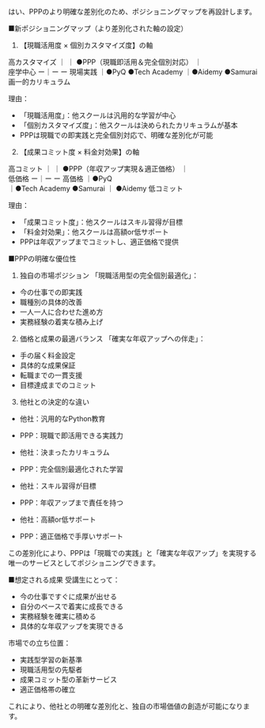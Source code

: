 はい、PPPのより明確な差別化のため、ポジショニングマップを再設計します。

■新ポジショニングマップ（より差別化された軸の設定）

1. 【現職活用度 × 個別カスタマイズ度】の軸

高カスタマイズ
    ｜
    ｜    ●PPP（現職即活用＆完全個別対応）
    ｜     
座学中心 ー｜ー     ー 現場実践
    ｜●PyQ  ●Tech Academy
    ｜●Aidemy  ●Samurai
画一的カリキュラム

理由：
- 「現職活用度」：他スクールは汎用的な学習が中心
- 「個別カスタマイズ度」：他スクールは決められたカリキュラムが基本
- PPPは現職での即実践と完全個別対応で、明確な差別化が可能

2. 【成果コミット度 × 料金対効果】の軸

高コミット
    ｜
    ｜    ●PPP（年収アップ実現＆適正価格）
    ｜     
低価格 ー｜ー     ー 高価格
    ｜●PyQ   
    ｜●Tech Academy ●Samurai
    ｜  ●Aidemy
低コミット

理由：
- 「成果コミット度」：他スクールはスキル習得が目標
- 「料金対効果」：他スクールは高額or低サポート
- PPPは年収アップまでコミットし、適正価格で提供

■PPPの明確な優位性

1. 独自の市場ポジション
「現職活用型の完全個別最適化」：
- 今の仕事での即実践
- 職種別の具体的改善
- 一人一人に合わせた進め方
- 実務経験の着実な積み上げ

2. 価格と成果の最適バランス
「確実な年収アップへの伴走」：
- 手の届く料金設定
- 具体的な成果保証
- 転職までの一貫支援
- 目標達成までのコミット

3. 他社との決定的な違い
- 他社：汎用的なPython教育
- PPP：現職で即活用できる実践力

- 他社：決まったカリキュラム
- PPP：完全個別最適化された学習

- 他社：スキル習得が目標
- PPP：年収アップまで責任を持つ

- 他社：高額or低サポート
- PPP：適正価格で手厚いサポート

この差別化により、PPPは「現職での実践」と「確実な年収アップ」を実現する唯一のサービスとしてポジショニングできます。

■想定される成果
受講生にとって：
- 今の仕事ですぐに成果が出せる
- 自分のペースで着実に成長できる
- 実務経験を確実に積める
- 具体的な年収アップを実現できる

市場での立ち位置：
- 実践型学習の新基準
- 現職活用型の先駆者
- 成果コミット型の革新サービス
- 適正価格帯の確立

これにより、他社との明確な差別化と、独自の市場価値の創造が可能になります。
